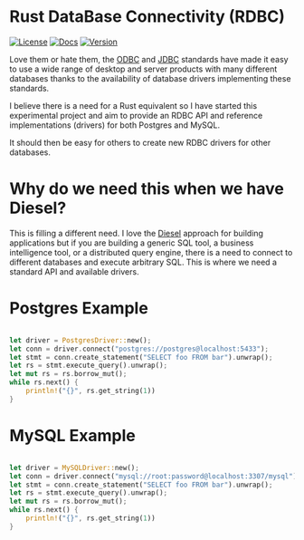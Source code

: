 
# Rust DataBase Connectivity (RDBC)

[![License](https://img.shields.io/badge/License-Apache%202.0-blue.svg)](https://opensource.org/licenses/Apache-2.0)
[![Docs](https://docs.rs/rdbc/badge.svg)](https://docs.rs/rdbc)
[![Version](https://img.shields.io/crates/v/rdbc.svg)](https://crates.io/crates/rdbc)

Love them or hate them, the [ODBC](https://en.wikipedia.org/wiki/Open_Database_Connectivity) and [JDBC](https://en.wikipedia.org/wiki/Java_Database_Connectivity) standards have made it easy to use a wide range of desktop and server products with many different databases thanks to the availability of database drivers implementing these standards.

I believe there is a need for a Rust equivalent so I have started this experimental project and aim to provide an RDBC API and reference implementations (drivers) for both Postgres and MySQL. 

It should then be easy for others to create new RDBC drivers for other databases.

# Why do we need this when we have Diesel?

This is filling a different need. I love the [Diesel](https://diesel.rs/) approach for building applications but if you are building a generic SQL tool, a business intelligence tool, or a distributed query engine, there is a need to connect to different databases and execute arbitrary SQL. This is where we need a standard API and available drivers.

# Postgres Example

```rust

let driver = PostgresDriver::new();
let conn = driver.connect("postgres://postgres@localhost:5433");
let stmt = conn.create_statement("SELECT foo FROM bar").unwrap();
let rs = stmt.execute_query().unwrap();
let mut rs = rs.borrow_mut();
while rs.next() {
    println!("{}", rs.get_string(1))
}
```

# MySQL Example

```rust

let driver = MySQLDriver::new();
let conn = driver.connect("mysql://root:password@localhost:3307/mysql").unwrap();
let stmt = conn.create_statement("SELECT foo FROM bar").unwrap();
let rs = stmt.execute_query().unwrap();
let mut rs = rs.borrow_mut();
while rs.next() {
    println!("{}", rs.get_string(1))
}
```

 
